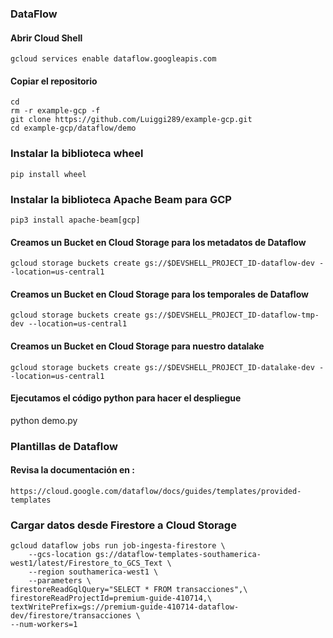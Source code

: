 
### DataFlow


#### Abrir Cloud Shell

```
gcloud services enable dataflow.googleapis.com
```


#### Copiar el repositorio 
```
cd
rm -r example-gcp -f
git clone https://github.com/Luiggi289/example-gcp.git  
cd example-gcp/dataflow/demo
```

### Instalar la biblioteca wheel
```
pip install wheel
```
### Instalar la biblioteca Apache Beam para GCP

```
pip3 install apache-beam[gcp]
```

#### Creamos un Bucket en Cloud Storage para los metadatos de Dataflow
```
gcloud storage buckets create gs://$DEVSHELL_PROJECT_ID-dataflow-dev --location=us-central1
```


#### Creamos un Bucket en Cloud Storage para los temporales de Dataflow
```
gcloud storage buckets create gs://$DEVSHELL_PROJECT_ID-dataflow-tmp-dev --location=us-central1
```

#### Creamos un Bucket en Cloud Storage para nuestro datalake
```
gcloud storage buckets create gs://$DEVSHELL_PROJECT_ID-datalake-dev --location=us-central1
```


#### Ejecutamos el código python para hacer el despliegue 


python demo.py


### Plantillas de Dataflow 

#### Revisa la documentación en : 
```
https://cloud.google.com/dataflow/docs/guides/templates/provided-templates
```


### Cargar datos desde Firestore a Cloud Storage

```
gcloud dataflow jobs run job-ingesta-firestore \
    --gcs-location gs://dataflow-templates-southamerica-west1/latest/Firestore_to_GCS_Text \
    --region southamerica-west1 \
    --parameters \
firestoreReadGqlQuery="SELECT * FROM transacciones",\
firestoreReadProjectId=premium-guide-410714,\
textWritePrefix=gs://premium-guide-410714-dataflow-dev/firestore/transacciones \
--num-workers=1
```